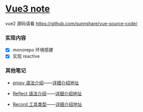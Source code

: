 # [Vue3 note](./note.md)

vue2 源码请看 https://github.com/sunnshare/vue-source-code/

### 实现内容

- [x] monorepo 环境搭建
- [x] 实现 reactive

### 其他笔记

- [proxy 语法介绍](./others/Proxy.md)——[详细介绍地址](https://developer.mozilla.org/zh-CN/docs/Web/JavaScript/Reference/Global_Objects/Proxy)

- [Reflect 语法介绍](./others/Reflect.md)——[详细介绍地址](https://es6.ruanyifeng.com/#docs/reflect)

- [Record 工具类型](./others/Record.md)——[详细介绍地址](https://ts.yayujs.com/reference/UtilityTypes.html#record-keys-type)
